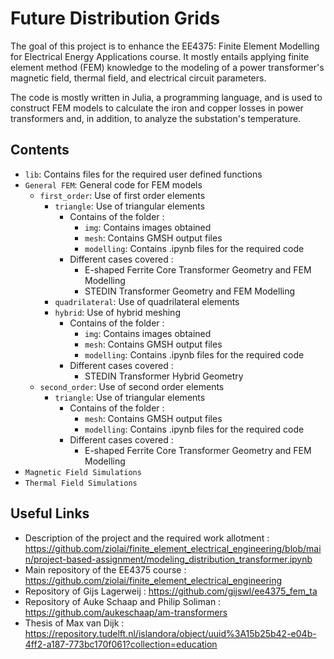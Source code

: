 # Future Distribution Grids

The goal of this project is to enhance the EE4375: Finite Element Modelling for Electrical Energy Applications course. It mostly entails applying finite element method (FEM) knowledge to the modeling of a power transformer's magnetic field, thermal field, and electrical circuit parameters.

The code is mostly written in Julia, a programming language, and is used to construct FEM models to calculate the iron and copper losses in power transformers and, in addition, to analyze the substation's temperature.

## Contents
- `lib`: Contains files for the required user defined functions
- `General FEM`: General code for FEM models
  - `first_order`: Use of first order elements
    - `triangle`: Use of triangular elements
      - Contains of the folder :
        - `img`: Contains images obtained
        - `mesh`: Contains GMSH output files
        - `modelling`: Contains .ipynb files for the required code
      - Different cases covered :
        - E-shaped Ferrite Core Transformer Geometry and FEM Modelling
        - STEDIN Transformer Geometry and FEM Modelling
    - `quadrilateral`: Use of quadrilateral elements
    - `hybrid`: Use of hybrid meshing
      - Contains of the folder :
        - `img`: Contains images obtained
        - `mesh`: Contains GMSH output files
        - `modelling`: Contains .ipynb files for the required code
      - Different cases covered :
        - STEDIN Transformer Hybrid Geometry
  - `second_order`: Use of second order elements
    - `triangle`: Use of triangular elements
      - Contains of the folder :
        - `mesh`: Contains GMSH output files
        - `modelling`: Contains .ipynb files for the required code
      - Different cases covered :
        - E-shaped Ferrite Core Transformer Geometry and FEM Modelling
- `Magnetic Field Simulations`
- `Thermal Field Simulations`

## Useful Links
- Description of the project and the required work allotment : https://github.com/ziolai/finite_element_electrical_engineering/blob/main/project-based-assignment/modeling_distribution_transformer.ipynb
- Main repository of the EE4375 course : https://github.com/ziolai/finite_element_electrical_engineering
- Repository of Gijs Lagerweij : https://github.com/gijswl/ee4375_fem_ta
- Repository of Auke Schaap and Philip Soliman : https://github.com/aukeschaap/am-transformers
- Thesis of Max van Dijk : https://repository.tudelft.nl/islandora/object/uuid%3A15b25b42-e04b-4ff2-a187-773bc170f061?collection=education
